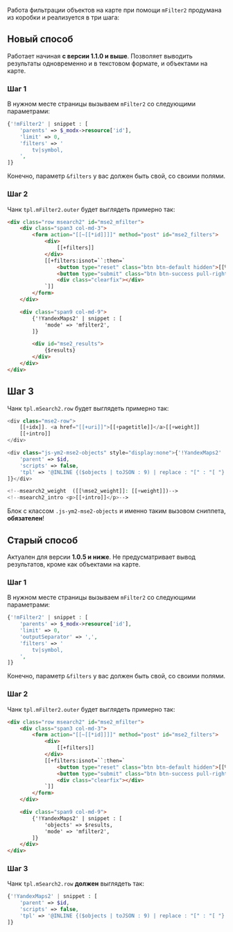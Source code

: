 Работа фильтрации объектов на карте при помощи `mFilter2` продумана из коробки и реализуется в три шага:

## Новый способ

Работает начиная **с версии 1.1.0 и выше**. Позволяет выводить результаты одновременно и в текстовом формате, и объектами на карте.

### Шаг 1

В нужном месте страницы вызываем `mFilter2` со следующими параметрами:

```php
{'!mFilter2' | snippet : [
    'parents' => $_modx->resource['id'],
    'limit' => 0,
    'filters' => '
        tv|symbol,
    ',
]}
```

Конечно, параметр `&filters` у вас должен быть свой, со своими полями.

### Шаг 2

Чанк `tpl.mFilter2.outer` будет выглядеть примерно так:

```html
<div class="row msearch2" id="mse2_mfilter">
    <div class="span3 col-md-3">
        <form action="[[~[[*id]]]]" method="post" id="mse2_filters">
            <div>
                [[+filters]]
            </div>
            [[+filters:isnot=``:then=`
                <button type="reset" class="btn btn-default hidden">[[%mse2_reset]]</button>
                <button type="submit" class="btn btn-success pull-right hidden">[[%mse2_submit]]</button>
                <div class="clearfix"></div>
            `]]
        </form>
    </div>

    <div class="span9 col-md-9">
        {'!YandexMaps2' | snippet : [
            'mode' => 'mfilter2',
        ]}

        <div id="mse2_results">
            {$results}
        </div>
    </div>
</div>
```

## Шаг 3

Чанк `tpl.mSearch2.row` будет выглядеть примерно так:

```php
<div class="mse2-row">
    [[+idx]]. <a href="[[+uri]]">[[+pagetitle]]</a>[[+weight]]
    [[+intro]]
</div>

<div class="js-ym2-mse2-objects" style="display:none">{'!YandexMaps2' | snippet : [
    'parent' => $id,
    'scripts' => false,
    'tpl' => '@INLINE {($objects | toJSON : 9) | replace : "[" : "[ "}',
]}</div>

<!--msearch2_weight  ([[%mse2_weight]]: [[+weight]])-->
<!--msearch2_intro <p>[[+intro]]</p>-->
```

Блок с классом `.js-ym2-mse2-objects` и именно таким вызовом сниппета, **обязателен**!

## Старый способ

Актуален для версии **1.0.5 и ниже**. Не предусматривает вывод результатов, кроме как объектами на карте.

### Шаг 1

В нужном месте страницы вызываем `mFilter2` со следующими параметрами:

```php
{'!mFilter2' | snippet : [
    'parents' => $_modx->resource['id'],
    'limit' => 0,
    'outputSeparator' => ',',
    'filters' => '
        tv|symbol,
    ',
]}
```

Конечно, параметр `&filters` у вас должен быть свой, со своими полями.

### Шаг 2

Чанк `tpl.mFilter2.outer` будет выглядеть примерно так:

```html
<div class="row msearch2" id="mse2_mfilter">
    <div class="span3 col-md-3">
        <form action="[[~[[*id]]]]" method="post" id="mse2_filters">
            <div>
                [[+filters]]
            </div>
            [[+filters:isnot=``:then=`
                <button type="reset" class="btn btn-default hidden">[[%mse2_reset]]</button>
                <button type="submit" class="btn btn-success pull-right hidden">[[%mse2_submit]]</button>
                <div class="clearfix"></div>
            `]]
        </form>
    </div>

    <div class="span9 col-md-9">
        {'!YandexMaps2' | snippet : [
            'objects' => $results,
            'mode' => 'mfilter2',
        ]}
    </div>
</div>
```

### Шаг 3

Чанк `tpl.mSearch2.row` **должен** выглядеть так:

```php
{'!YandexMaps2' | snippet : [
    'parent' => $id,
    'scripts' => false,
    'tpl' => '@INLINE {($objects | toJSON : 9) | replace : "[" : "[ "}',
]}
```
